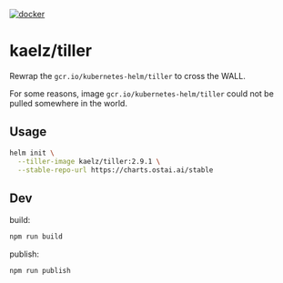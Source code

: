 [![docker](https://img.shields.io/badge/docker-kaelz%2Ftiller-brightgreen.svg)](https://hub.docker.com/r/kaelz/tiller/)

# kaelz/tiller

Rewrap the `gcr.io/kubernetes-helm/tiller` to cross the WALL.

For some reasons, image `gcr.io/kubernetes-helm/tiller` could not be pulled somewhere in the world.

## Usage

```sh
helm init \
  --tiller-image kaelz/tiller:2.9.1 \
  --stable-repo-url https://charts.ostai.ai/stable
```

## Dev

build:

```sh
npm run build
```

publish:

```sh
npm run publish
```
